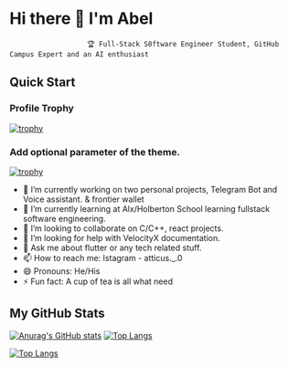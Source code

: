 # Hi there 👋 I'm Abel

                       🏆 Full-Stack S0ftware Engineer Student, GitHub Campus Expert and an AI enthusiast
## Quick Start                                                                
### Profile Trophy                                                               
[![trophy](https://github-profile-trophy.vercel.app/?username=kiya3300)](https://github.com/kiya3300/github-profile-trophy)
### Add optional parameter of the theme.
[![trophy](https://github-profile-trophy.vercel.app/?username=kiya3300&theme=onedark)](https://github.com/kiya3300/github-profile-trophy)   
- 🔭 I’m currently working on two personal projects, Telegram Bot and Voice assistant. & frontier wallet
- 🌱 I’m currently learning at Alx/Holberton School learning fullstack software engineering.
- 👯 I’m looking to collaborate on C/C++, react projects.
- 🤔 I’m looking for help with VelocityX documentation.
- 💬 Ask me about flutter or any tech related stuff.
- 📫 How to reach me: Istagram - atticus._.0
- 😄 Pronouns: He/His
- ⚡ Fun fact: A cup of tea is all what need

## My GitHub Stats

[![Anurag's GitHub stats](https://github-readme-stats.vercel.app/api?username=kiya3300)](https://github.com/kiya3300/github-readme-stats) [![Top Langs](https://github-readme-stats.vercel.app/api/top-langs/?username=kiya3300&exclude_repo=github-readme-stats,kiya3300.github.io)](https://github.com/kiya3300/github-readme-stats)


[![Top Langs](https://github-readme-stats.vercel.app/api/top-langs/?username=kiya3300&layout=compact)](https://github.com/kiya3300/github-readme-stats)

